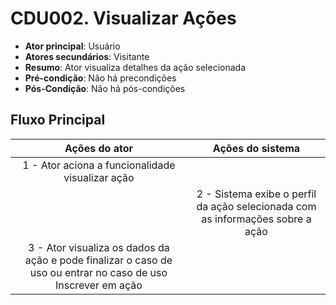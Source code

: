 # CDU002. Visualizar Ações

- **Ator principal**: Usuário
- **Atores secundários**: Visitante
- **Resumo**: Ator visualiza detalhes da ação selecionada
- **Pré-condição**: Não há precondições
- **Pós-Condição**: Não há pós-condições

## Fluxo Principal
| Ações do ator | Ações do sistema |
| :-----------------: | :-----------------: | 
| 1 - Ator aciona a funcionalidade visualizar ação | |  
| | 2 - Sistema exibe o perfil da ação selecionada com as informações sobre a ação | 
| 3 - Ator visualiza os dados da ação e pode finalizar o caso de uso ou entrar no caso de uso Inscrever em ação | |  
